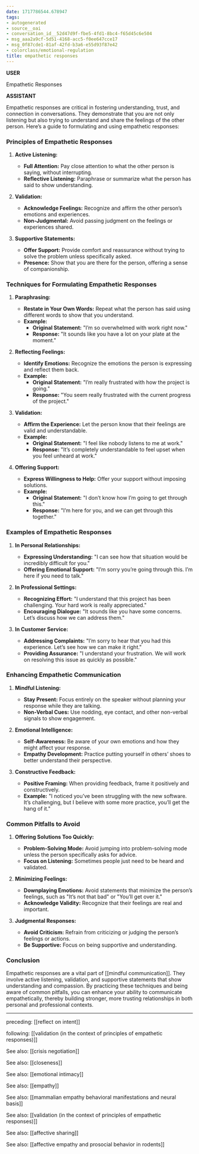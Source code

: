 ```yaml
---
date: 1717786544.678947
tags:
- autogenerated
- source__oai
- conversation_id__52d47d9f-fbe5-4fd1-8bc4-f65d45c6e504
- msg_aaa2a9cf-5d51-4168-acc5-f0ee647cce17
- msg_0f87cde1-81af-42fd-b3a6-e55d93f87e42
- colorclass/emotional-regulation
title: empathetic responses
---
```


**USER**

Empathetic Responses


**ASSISTANT**

Empathetic responses are critical in fostering understanding, trust, and connection in conversations. They demonstrate that you are not only listening but also trying to understand and share the feelings of the other person. Here’s a guide to formulating and using empathetic responses:

### Principles of Empathetic Responses

1. **Active Listening:**
   - **Full Attention:** Pay close attention to what the other person is saying, without interrupting.
   - **Reflective Listening:** Paraphrase or summarize what the person has said to show understanding.

2. **Validation:**
   - **Acknowledge Feelings:** Recognize and affirm the other person’s emotions and experiences.
   - **Non-Judgmental:** Avoid passing judgment on the feelings or experiences shared.

3. **Supportive Statements:**
   - **Offer Support:** Provide comfort and reassurance without trying to solve the problem unless specifically asked.
   - **Presence:** Show that you are there for the person, offering a sense of companionship.

### Techniques for Formulating Empathetic Responses

1. **Paraphrasing:**
   - **Restate in Your Own Words:** Repeat what the person has said using different words to show that you understand. 
   - **Example:** 
     - **Original Statement:** "I’m so overwhelmed with work right now."
     - **Response:** "It sounds like you have a lot on your plate at the moment."

2. **Reflecting Feelings:**
   - **Identify Emotions:** Recognize the emotions the person is expressing and reflect them back.
   - **Example:** 
     - **Original Statement:** "I’m really frustrated with how the project is going."
     - **Response:** "You seem really frustrated with the current progress of the project."

3. **Validation:**
   - **Affirm the Experience:** Let the person know that their feelings are valid and understandable.
   - **Example:** 
     - **Original Statement:** "I feel like nobody listens to me at work."
     - **Response:** "It’s completely understandable to feel upset when you feel unheard at work."

4. **Offering Support:**
   - **Express Willingness to Help:** Offer your support without imposing solutions.
   - **Example:** 
     - **Original Statement:** "I don’t know how I’m going to get through this."
     - **Response:** "I’m here for you, and we can get through this together."

### Examples of Empathetic Responses

1. **In Personal Relationships:**
   - **Expressing Understanding:** "I can see how that situation would be incredibly difficult for you."
   - **Offering Emotional Support:** "I’m sorry you’re going through this. I’m here if you need to talk."

2. **In Professional Settings:**
   - **Recognizing Effort:** "I understand that this project has been challenging. Your hard work is really appreciated."
   - **Encouraging Dialogue:** "It sounds like you have some concerns. Let’s discuss how we can address them."

3. **In Customer Service:**
   - **Addressing Complaints:** "I’m sorry to hear that you had this experience. Let’s see how we can make it right."
   - **Providing Assurance:** "I understand your frustration. We will work on resolving this issue as quickly as possible."

### Enhancing Empathetic Communication

1. **Mindful Listening:**
   - **Stay Present:** Focus entirely on the speaker without planning your response while they are talking.
   - **Non-Verbal Cues:** Use nodding, eye contact, and other non-verbal signals to show engagement.

2. **Emotional Intelligence:**
   - **Self-Awareness:** Be aware of your own emotions and how they might affect your response.
   - **Empathy Development:** Practice putting yourself in others’ shoes to better understand their perspective.

3. **Constructive Feedback:**
   - **Positive Framing:** When providing feedback, frame it positively and constructively.
   - **Example:** "I noticed you’ve been struggling with the new software. It’s challenging, but I believe with some more practice, you’ll get the hang of it."

### Common Pitfalls to Avoid

1. **Offering Solutions Too Quickly:**
   - **Problem-Solving Mode:** Avoid jumping into problem-solving mode unless the person specifically asks for advice.
   - **Focus on Listening:** Sometimes people just need to be heard and validated.

2. **Minimizing Feelings:**
   - **Downplaying Emotions:** Avoid statements that minimize the person’s feelings, such as "It’s not that bad" or "You’ll get over it."
   - **Acknowledge Validity:** Recognize that their feelings are real and important.

3. **Judgmental Responses:**
   - **Avoid Criticism:** Refrain from criticizing or judging the person’s feelings or actions.
   - **Be Supportive:** Focus on being supportive and understanding.

### Conclusion

Empathetic responses are a vital part of [[mindful communication]]. They involve active listening, validation, and supportive statements that show understanding and compassion. By practicing these techniques and being aware of common pitfalls, you can enhance your ability to communicate empathetically, thereby building stronger, more trusting relationships in both personal and professional contexts.


---

preceding: [[reflect on intent]]  


following: [[validation (in the context of principles of empathetic responses)]]

See also: [[crisis negotiation]]


See also: [[closeness]]


See also: [[emotional intimacy]]


See also: [[empathy]]


See also: [[mammalian empathy behavioral manifestations and neural basis]]


See also: [[validation (in the context of principles of empathetic responses)]]


See also: [[affective sharing]]


See also: [[affective empathy and prosocial behavior in rodents]]